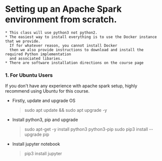 # Setting up an Apache Spark environment from scratch.
    * This class will use python3 not python2.
    * The easiest way to install everything is to use the Docker instance that we provide. 
      If for whatever reason, you cannot install Docker 
      then we also provide instructions to download and install the required Python implementation 
      and associated libaries.
    * There are software installation directions on the course page

### 1. For Ubuntu Users
If you don't have any experience with apache spark setup, highly recommend using Ubuntu for this course.

 * Firstly, update and upgrade OS
    > sudo apt update && sudo apt upgrade -y 
 * Install python3, pip and upgrade
    > sudo apt-get -y install python3 python3-pip
    > sudo pip3 install --upgrade pip
 * Install jupyter notebook
    > pip3 install jupyter
